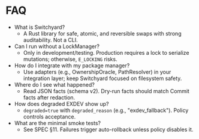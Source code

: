 # FAQ

- What is Switchyard?
  - A Rust library for safe, atomic, and reversible swaps with strong auditability. Not a CLI.
- Can I run without a LockManager?
  - Only in development/testing. Production requires a lock to serialize mutations; otherwise, `E_LOCKING` risks.
- How do I integrate with my package manager?
  - Use adapters (e.g., OwnershipOracle, PathResolver) in your integration layer; keep Switchyard focused on filesystem safety.
- Where do I see what happened?
  - Read JSON facts (schema v2). Dry-run facts should match Commit facts after redaction.
- How does degraded EXDEV show up?
  - `degraded=true` with `degraded_reason` (e.g., "exdev_fallback"). Policy controls acceptance.
- What are the minimal smoke tests?
  - See SPEC §11. Failures trigger auto-rollback unless policy disables it.
